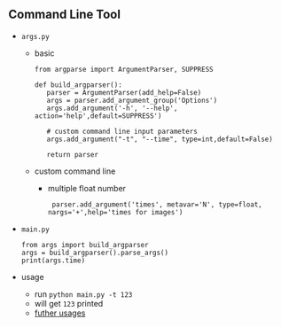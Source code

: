 ## Command Line Tool

- `args.py`

   - basic

      ```
      from argparse import ArgumentParser, SUPPRESS

      def build_argparser():
         parser = ArgumentParser(add_help=False)
         args = parser.add_argument_group('Options')   
         args.add_argument('-h', '--help', action='help',default=SUPPRESS') 

         # custom command line input parameters       
         args.add_argument("-t", "--time", type=int,default=False)
      
         return parser
      ```
      
   - custom command line

      - multiple float number 
         
         ` parser.add_argument('times', metavar='N', type=float, nargs='+',help='times for images')`

- `main.py`
   
   ```
   from args import build_argparser
   args = build_argparser().parse_args()
   print(args.time)
   ```

- usage

   - run `python main.py -t 123`
   - will get `123` printed
   - [futher usages](https://docs.python.org/zh-tw/3/howto/argparse.html)

